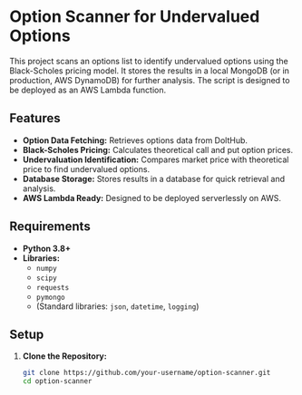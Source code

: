 # Option Scanner for Undervalued Options

This project scans an options list to identify undervalued options using the Black-Scholes pricing model. It stores the results in a local MongoDB (or in production, AWS DynamoDB) for further analysis. The script is designed to be deployed as an AWS Lambda function.

## Features

- **Option Data Fetching:** Retrieves options data from DoltHub.
- **Black-Scholes Pricing:** Calculates theoretical call and put option prices.
- **Undervaluation Identification:** Compares market price with theoretical price to find undervalued options.
- **Database Storage:** Stores results in a database for quick retrieval and analysis.
- **AWS Lambda Ready:** Designed to be deployed serverlessly on AWS.

## Requirements

- **Python 3.8+**
- **Libraries:**
  - `numpy`
  - `scipy`
  - `requests`
  - `pymongo`
  - (Standard libraries: `json`, `datetime`, `logging`)

## Setup

1. **Clone the Repository:**
   ```bash
   git clone https://github.com/your-username/option-scanner.git
   cd option-scanner
